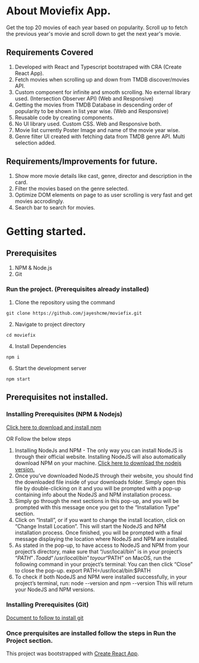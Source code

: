 # About Moviefix App.
Get the top 20 movies of each year based on popularity. Scroll up to fetch the previous year's movie and scroll down to get the next year's movie.

## Requirements Covered
1. Developed with React and Typescript bootstraped with CRA (Create React App).
2. Fetch movies when scrolling up and down from TMDB discover/movies API.
3. Custom component for infinite and smooth scrolling. No external library used. (Intersection Observer API) (Web and Responsive)
4. Getting the movies from TMDB Database in descending order of popularity to be shown in list year wise. (Web and Responsive)
5. Reusable code by creating components.
6. No UI library used. Custom CSS. Web and Responsive both.
7. Movie list currently Poster Image and name of the movie year wise.
8. Genre filter UI created with fetching data from TMDB genre API. Multi selection added.

## Requirements/Improvements for future.
1. Show more movie details like cast, genre, director and description in the card.
2. Filter the movies based on the genre selected.
3. Optimize DOM elements on page to as user scrolling is very fast and get movies accrodingly.
4. Search bar to search for movies.

# Getting started.

## Prerequisites
1. NPM & Node.js
2. Git

### Run the project. (Prerequisites already installed)
1. Clone the repository using the command
```
git clone https://github.com/jayeshcme/moviefix.git
```

2. Navigate to project directory
```
cd moviefix
```

4. Install Dependencies
```
npm i
```

6. Start the development server
```
npm start
```


## Prerequisites not installed. 
### Installing Prerequisites (NPM & Nodejs)
[Click here to download and install npm ](https://docs.npmjs.com/downloading-and-installing-node-js-and-npm)

OR Follow the below steps

1. Installing NodeJs and NPM - The only way you can install NodeJS is through their official website. Installing NodeJS will also automatically download NPM on your machine. 
[Click here to download the nodejs version.](https://nodejs.org/en/download)
2. Once you’ve downloaded NodeJS through their website, you should find the downloaded file inside of your downloads folder. Simply open this file by double-clicking on it and you will be prompted with a pop-up containing info about the NodeJS and NPM installation process.
3. Simply go through the next sections in this pop-up, and you will be prompted with this message once you get to the “Installation Type” section.
4. Click on “Install”, or if you want to change the install location, click on “Change Install Location”. This will start the NodeJS and NPM installation process. Once finished, you will be prompted with a final message displaying the location where NodeJS and NPM are installed.
5. As stated in the pop-up, to have access to NodeJS and NPM from your project’s directory, make sure that “/usr/local/bin” is in your project’s “$PATH”. To add “/usr/local/bin” to your “$PATH” on MacOS, run the following command in your project’s terminal: You can then click “Close” to close the pop-up.
export PATH=/usr/local/bin:$PATH
6. To check if both NodeJS and NPM were installed successfully, in your project’s terminal, run:
node --version
and 
npm --version
This will return your NodeJS and NPM versions.

### Installing Prerequisites (Git)
[Document to follow to install git](https://git-scm.com/book/en/v2/Getting-Started-Installing-Git)

### Once prerquisites are installed follow the steps in Run the Project section.



This project was bootstrapped with [Create React App](https://github.com/facebook/create-react-app).
